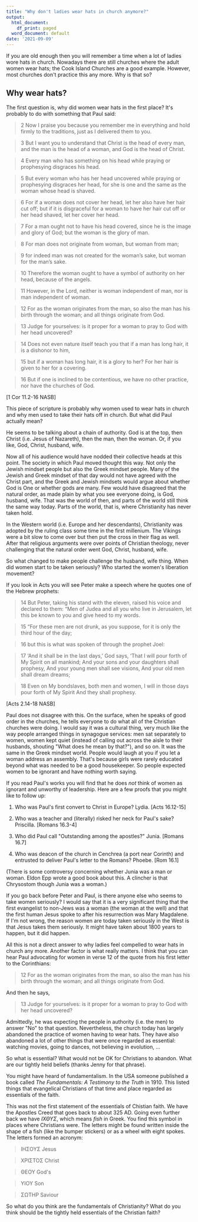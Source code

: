 ```yaml
---
title: "Why don't ladies wear hats in church anymore?"
output:
  html_document:
    df_print: paged
  word_document: default
date: '2021-09-09'
---
```


If you are old enough then you will remember a time when a lot of ladies wore hats in church. Nowadays there are still churches where the adult women wear hats; the Cook Island Churches are a good example. However, most churches don't practice this any more. Why is that so?

## Why wear hats?

The first question is, why did women wear hats in the first place? It's probably to do with something that Paul said:

>	2 Now I praise you because you remember me in everything and hold firmly to the traditions, just as I delivered them to you.

>	3 But I want you to understand that Christ is the head of every man, and the man is the head of a woman, and God is the head of Christ.

>	4 Every man who has something on his head while praying or prophesying disgraces his head.

>	5 But every woman who has her head uncovered while praying or prophesying disgraces her head, for she is one and the same as the woman whose head is shaved.

>	6 For if a woman does not cover her head, let her also have her hair cut off; but if it is disgraceful for a woman to have her hair cut off or her head shaved, let her cover her head.

>	7 For a man ought not to have his head covered, since he is the image and glory of God; but the woman is the glory of man.

>	8 For man does not originate from woman, but woman from man;

>	9 for indeed man was not created for the woman’s sake, but woman for the man’s sake.

>	10 Therefore the woman ought to have a symbol of authority on her head, because of the angels.

>	11 However, in the Lord, neither is woman independent of man, nor is man independent of woman.

>	12 For as the woman originates from the man, so also the man has his birth through the woman; and all things originate from God.

>	13 Judge for yourselves: is it proper for a woman to pray to God with her head uncovered?

>	14 Does not even nature itself teach you that if a man has long hair, it is a dishonor to him,

>	15 but if a woman has long hair, it is a glory to her? For her hair is given to her for a covering.

>	16 But if one is inclined to be contentious, we have no other practice, nor have the churches of God. 

[1 Cor 11.2-16 NASB]

This piece of scripture is probably why women used to wear hats in church and why men used to take their hats off in church. But what did Paul actually mean?

He seems to be talking about a chain of authority. God is at the top, then Christ (i.e. Jesus of Nazareth), then the man, then the woman. Or, if you like, God, Christ, husband, wife.

Now all of his audience would have nodded their collective heads at this point. The society in which Paul moved thought this way. Not only the Jewish mindset people but also the Greek mindset people. Many of the Jewish and Greek mindset of that day would not have agreed with the Christ part, and the Greek and Jewish mindsets would argue about whether God is One or whether gods are many. Few would have disagreed that the natural order, as made plain by what you see everyone doing, is God, husband, wife. That was the world of then, and parts of the world still think the same way today. Parts of the world, that is, where Christianity has never taken hold.

In the Western world (i.e. Europe and her descendants), Christianity was adopted by the ruling class some time in the first millenium. The Vikings were a bit slow to come over but then put the cross in their flag as well. After that religious arguments were over points of Christian theology, never challenging that the natural order went God, Christ, husband, wife.

So what changed to make people challenge the husband, wife thing. When did women start to be taken seriously? Who started the women's liberation movement?

If you look in Acts you will see Peter make a speech where he quotes one of the Hebrew prophets:

>	14 But Peter, taking his stand with the eleven, raised his voice and declared to them: “Men of Judea and all you who live in Jerusalem, let this be known to you and give heed to my words.

>	15 “For these men are not drunk, as you suppose, for it is only the third hour of the day;

>	16 but this is what was spoken of through the prophet Joel:

>	17 ‘And it shall be in the last days,’ God says,
‘That I will pour forth of My Spirit on all mankind;
And your sons and your daughters shall prophesy,
And your young men shall see visions,
And your old men shall dream dreams;

>	18 Even on My bondslaves, both men and women,
I will in those days pour forth of My Spirit
And they shall prophesy.

[Acts 2.14-18 NASB]

Paul does not disagree with this. On the surface, when he speaks of good order in the churches, he tells everyone to do what all of the Christian churches were doing. I would say it was a cultural thing, very much like the way people arranged things in synagogue services: men sat separately to women, women kept quiet (instead of calling out across the aisle to their husbands, shouting "What does he mean by that?"), and so on. It was the same in the Greek mindset world. People would laugh at you if you let a woman address an assembly. That's because girls were rarely educated beyond what was needed to be a good housekeeper. So people expected women to be ignorant and have nothing worth saying.

If you read Paul's works you will find that he does *not* think of women as ignorant and unworthy of leadership. Here are a few proofs that you might like to follow up:

1. Who was Paul's first convert to Christ in Europe? Lydia. [Acts 16.12-15]

2. Who was a teacher and (literally) risked her neck for Paul's sake? Priscilla. [Romans 16.3-4]

3. Who did Paul call "Outstanding among the apostles?" Junia. [Romans 16.7]

4. Who was deacon of the church in Cenchrea (a port near Corinth) and entrusted to deliver Paul's letter to the Romans? Phoebe. [Rom 16.1]

(There is some controversy concerning whether Junia was a man or woman. Eldon Epp wrote a good book about this. A clincher is that Chrysostom though Junia was a woman.)

If you go back before Peter and Paul, is there anyone else who seems to take women seriously? I would say that it is a very significant thing that the first evangelist to non-Jews was a woman (the woman at the well) and that the first human Jesus spoke to after his resurrection was Mary Magdalene. If I'm not wrong, the reason women are today taken seriously in the West is that Jesus takes them seriously. It might have taken about 1800 years to happen, but it did happen.

All this is not a direct answer to why ladies feel compelled to wear hats in church any more. Another factor is what really matters. I think that you can hear Paul advocating for women in verse 12 of the quote from his first letter to the Corinthians:

>	12 For as the woman originates from the man, so also the man has his birth through the woman; and all things originate from God.

And then he says,

>	13 Judge for yourselves: is it proper for a woman to pray to God with her head uncovered?

Admittedly, he was expecting the people in authority (i.e. the men) to answer "No" to that question. Nevertheless, the church today has largely abandoned the practice of women having to wear hats. They have also abandoned a lot of other things that were once regarded as essential: watching movies, going to dances, not believing in evolution, ...

So what is essential? What would not be OK for Christians to abandon. What are our tightly held beliefs (thanks Jenny for that phrase).

You might have heard of fundamentalism. In the USA someone published a book called *The Fundamentals: A Testimony to the Truth* in 1910. This listed things that evangelical Christians of that time and place regarded as essentials of the faith.

This was not the first statement of the essentials of Chistian faith. We have the Apostles Creed that goes back to about 325 AD. Going even further back we have *ΙΧΘΥΣ*, which means *fish* in Greek. You find this symbol in places where Christians were. The letters might be found written inside the shape of a fish (like the bumper stickers) or as a wheel with eight spokes. The letters formed an acronym:

> ΙΗΣΟΥΣ Jesus

> ΧΡΙΣΤΟΣ Christ

> ΘΕΟΥ God's

> ΥΙΟΥ Son

> ΣΩΤΗΡ Saviour

So what do you think are the fundamentals of Christianity? What do you think should be the tightly held essentials of the Christian faith?
